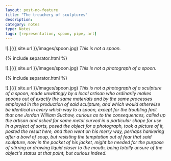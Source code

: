 ```yaml
---
layout: post-no-feature
title: "The treachery of sculptures"
description:
category: notes
type: Notes
tags: [representation, spoon, pipe, art]
---
```


![.]({{ site.url }}/images/spoon.jpg)
*This is not a spoon.*

{% include separator.html %}

![.]({{ site.url }}/images/spoon.jpg)
*This is not a photograph of a spoon.*

{% include separator.html %}

![.]({{ site.url }}/images/spoon.jpg)
*This is not a photograph of a sculpture of a spoon, made unwittingly by a local artisan who ordinarily makes spoons out of exactly the same materials and by the same processes employed in the production of said sculpture, and which would otherwise be identical in every which way to a spoon, except for the troubling fact that one Jordan William Suchow, curious as to the consequences, called up the artisan and asked for some metal curved in a particular shape for use in a project of sorts, posed the object for a photograph, took a picture of it, posted the result here, and then went on his merry way, perhaps hankering after a bowl of soup, but resisting the temptation out of fear that said sculpture, now in the pocket of his jacket, might be needed for the purpose of stirring or drawing liquid closer to the mouth, being totally unsure of the object's status at that point, but curious indeed.*

